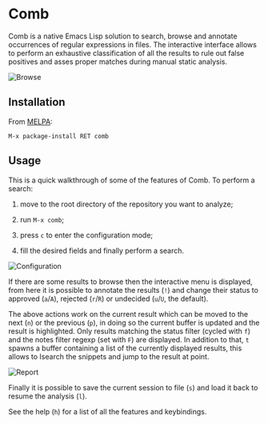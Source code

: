 # Comb

Comb is a native Emacs Lisp solution to search, browse and annotate occurrences
of regular expressions in files. The interactive interface allows to perform an
exhaustive classification of all the results to rule out false positives and
asses proper matches during manual static analysis.

![Browse](https://i.imgur.com/tFOsCcW.png)

## Installation

From [MELPA]:

```
M-x package-install RET comb
```

[MELPA]: https://melpa.org/#/getting-started

## Usage

This is a quick walkthrough of some of the features of Comb. To perform a
search:

1. move to the root directory of the repository you want to analyze;

2. run `M-x comb`;

3. press `c` to enter the configuration mode;

4. fill the desired fields and finally perform a search.

![Configuration](https://i.imgur.com/lys6L1u.png)

If there are some results to browse then the interactive menu is displayed, from
here it is possible to annotate the results (`!`) and change their status to
approved (`a`/`A`), rejected (`r`/`R`) or undecided (`u`/`U`, the default).

The above actions work on the current result which can be moved to the next
(`n`) or the previous (`p`), in doing so the current buffer is updated and the
result is highlighted. Only results matching the status filter (cycled with `f`)
and the notes filter regexp (set with `F`) are displayed. In addition to that,
`t` spawns a buffer containing a list of the currently displayed results, this
allows to Isearch the snippets and jump to the result at point.

![Report](https://i.imgur.com/Ixskhr5.png)

Finally it is possible to save the current session to file (`s`) and load it
back to resume the analysis (`l`).

See the help (`h`) for a list of all the features and keybindings.
